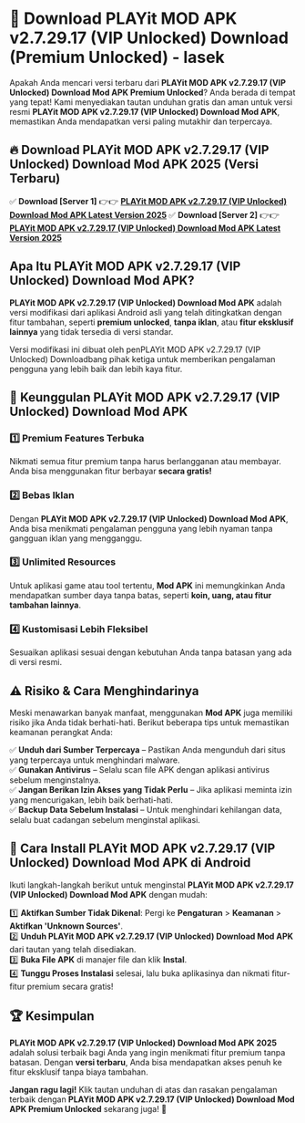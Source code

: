 # 🎯 Download PLAYit MOD APK v2.7.29.17 (VIP Unlocked) Download (Premium Unlocked) -  lasek

Apakah Anda mencari versi terbaru dari **PLAYit MOD APK v2.7.29.17 (VIP Unlocked) Download Mod APK Premium Unlocked**? Anda berada di tempat yang tepat! Kami menyediakan tautan unduhan gratis dan aman untuk versi resmi **PLAYit MOD APK v2.7.29.17 (VIP Unlocked) Download Mod APK**, memastikan Anda mendapatkan versi paling mutakhir dan terpercaya.

## 🔥 Download PLAYit MOD APK v2.7.29.17 (VIP Unlocked) Download Mod APK 2025 (Versi Terbaru)

✅ **Download [Server 1]** 👉👉 [**PLAYit MOD APK v2.7.29.17 (VIP Unlocked) Download Mod APK Latest Version 2025**](https://momento.my/?title=PLAYit_MOD_APK_v2.7.29.17_(VIP_Unlocked)_Download)  
✅ **Download [Server 2]** 👉👉 [**PLAYit MOD APK v2.7.29.17 (VIP Unlocked) Download Mod APK Latest Version 2025**](https://momento.my/?title=PLAYit_MOD_APK_v2.7.29.17_(VIP_Unlocked)_Download)  

## Apa Itu PLAYit MOD APK v2.7.29.17 (VIP Unlocked) Download Mod APK?

**PLAYit MOD APK v2.7.29.17 (VIP Unlocked) Download Mod APK** adalah versi modifikasi dari aplikasi Android asli yang telah ditingkatkan dengan fitur tambahan, seperti **premium unlocked**, **tanpa iklan**, atau **fitur eksklusif lainnya** yang tidak tersedia di versi standar.

Versi modifikasi ini dibuat oleh penPLAYit MOD APK v2.7.29.17 (VIP Unlocked) Downloadbang pihak ketiga untuk memberikan pengalaman pengguna yang lebih baik dan lebih kaya fitur.

## 🎯 Keunggulan PLAYit MOD APK v2.7.29.17 (VIP Unlocked) Download Mod APK

### 1️⃣ Premium Features Terbuka
Nikmati semua fitur premium tanpa harus berlangganan atau membayar. Anda bisa menggunakan fitur berbayar **secara gratis!**

### 2️⃣ Bebas Iklan
Dengan **PLAYit MOD APK v2.7.29.17 (VIP Unlocked) Download Mod APK**, Anda bisa menikmati pengalaman pengguna yang lebih nyaman tanpa gangguan iklan yang mengganggu.

### 3️⃣ Unlimited Resources
Untuk aplikasi game atau tool tertentu, **Mod APK** ini memungkinkan Anda mendapatkan sumber daya tanpa batas, seperti **koin, uang, atau fitur tambahan lainnya**.

### 4️⃣ Kustomisasi Lebih Fleksibel
Sesuaikan aplikasi sesuai dengan kebutuhan Anda tanpa batasan yang ada di versi resmi.

## ⚠️ Risiko & Cara Menghindarinya

Meski menawarkan banyak manfaat, menggunakan **Mod APK** juga memiliki risiko jika Anda tidak berhati-hati. Berikut beberapa tips untuk memastikan keamanan perangkat Anda:

✅ **Unduh dari Sumber Terpercaya** – Pastikan Anda mengunduh dari situs yang terpercaya untuk menghindari malware.  
✅ **Gunakan Antivirus** – Selalu scan file APK dengan aplikasi antivirus sebelum menginstalnya.  
✅ **Jangan Berikan Izin Akses yang Tidak Perlu** – Jika aplikasi meminta izin yang mencurigakan, lebih baik berhati-hati.  
✅ **Backup Data Sebelum Instalasi** – Untuk menghindari kehilangan data, selalu buat cadangan sebelum menginstal aplikasi.

## 📌 Cara Install PLAYit MOD APK v2.7.29.17 (VIP Unlocked) Download Mod APK di Android

Ikuti langkah-langkah berikut untuk menginstal **PLAYit MOD APK v2.7.29.17 (VIP Unlocked) Download Mod APK** dengan mudah:

1️⃣ **Aktifkan Sumber Tidak Dikenal**: Pergi ke **Pengaturan** > **Keamanan** > **Aktifkan 'Unknown Sources'**.  
2️⃣ **Unduh PLAYit MOD APK v2.7.29.17 (VIP Unlocked) Download Mod APK** dari tautan yang telah disediakan.  
3️⃣ **Buka File APK** di manajer file dan klik **Instal**.  
4️⃣ **Tunggu Proses Instalasi** selesai, lalu buka aplikasinya dan nikmati fitur-fitur premium secara gratis!

## 🏆 Kesimpulan

**PLAYit MOD APK v2.7.29.17 (VIP Unlocked) Download Mod APK 2025** adalah solusi terbaik bagi Anda yang ingin menikmati fitur premium tanpa batasan. Dengan **versi terbaru**, Anda bisa mendapatkan akses penuh ke fitur eksklusif tanpa biaya tambahan.

**Jangan ragu lagi!** Klik tautan unduhan di atas dan rasakan pengalaman terbaik dengan **PLAYit MOD APK v2.7.29.17 (VIP Unlocked) Download Mod APK Premium Unlocked** sekarang juga! 🚀
